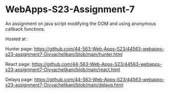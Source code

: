 # WebApps-S23-Assignment-7
An assignment on java script modifying the DOM and using anonymous callback functions.

Hosted at :

Hunter page: https://github.com/44-563-Web-Apps-S23/44563-webapps-s23-assignment7-Divyachelikani/blob/main/hunter.html

React page: https://github.com/44-563-Web-Apps-S23/44563-webapps-s23-assignment7-Divyachelikani/blob/main/react.html

Delayq page: https://github.com/44-563-Web-Apps-S23/44563-webapps-s23-assignment7-Divyachelikani/blob/main/delayq.html